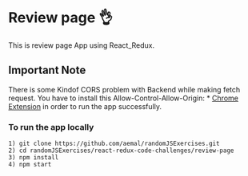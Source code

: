 # Review page :ok_hand:
This is review page App using React_Redux.

## Important Note
There is some Kindof CORS problem with Backend while making fetch request.
You have to install this Allow-Control-Allow-Origin: * [Chrome Extension](https://chrome.google.com/webstore/detail/allow-control-allow-origi/nlfbmbojpeacfghkpbjhddihlkkiljbi?hl=en) in order to run the app successfully.

### To run the app locally
```
1) git clone https://github.com/aemal/randomJSExercises.git
2) cd randomJSExercises/react-redux-code-challenges/review-page
3) npm install
4) npm start
```
